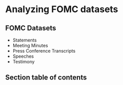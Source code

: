 # Analyzing FOMC datasets

## FOMC Datasets

- Statements
- Meeting Minutes
- Press Conference Transcripts
- Speeches
- Testimony

## Section table of contents

```{tableofcontents}

```
